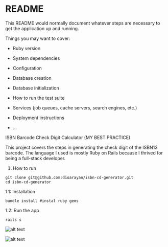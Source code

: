 # README

This README would normally document whatever steps are necessary to get the
application up and running.

Things you may want to cover:

* Ruby version


* System dependencies

* Configuration

* Database creation

* Database initialization

* How to run the test suite

* Services (job queues, cache servers, search engines, etc.)

* Deployment instructions

* ...

ISBN Barcode Check Digit Calculator (MY BEST PRACTICE)

This project covers the steps in generating the check digit of the ISBN13 barcode. The language I used is mostly Ruby on Rails because I thrived for being a full-stack developer. 

1. How to run

```
git clone git@github.com:dioarayan/isbn-cd-generator.git
cd isbn-cd-generator
```

1.1: Installation

```
bundle install #instal ruby gems
```

1.2: Run the app

``` 
rails s
```
![alt text](../media/13-57-25.png?raw=true)

![alt text](../media/16-00-51.png?raw=true)


